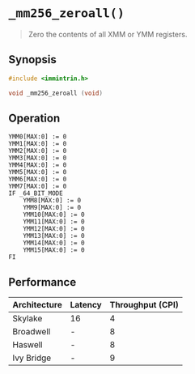 `_mm256_zeroall()`
==================

> Zero the contents of all XMM or YMM registers.

## Synopsis

```c
#include <immintrin.h>

void _mm256_zeroall (void)
```

## Operation

```
YMM0[MAX:0] := 0
YMM1[MAX:0] := 0
YMM2[MAX:0] := 0
YMM3[MAX:0] := 0
YMM4[MAX:0] := 0
YMM5[MAX:0] := 0
YMM6[MAX:0] := 0
YMM7[MAX:0] := 0
IF _64_BIT_MODE
	YMM8[MAX:0] := 0
	YMM9[MAX:0] := 0
	YMM10[MAX:0] := 0
	YMM11[MAX:0] := 0
	YMM12[MAX:0] := 0
	YMM13[MAX:0] := 0
	YMM14[MAX:0] := 0
	YMM15[MAX:0] := 0
FI
```

## Performance

| Architecture | Latency | Throughput (CPI) |
| ------------ | ------- | ---------------- |
| Skylake      | 16      | 4                |
| Broadwell    | -       | 8                |
| Haswell      | -       | 8                |
| Ivy Bridge   | -       | 9                |
